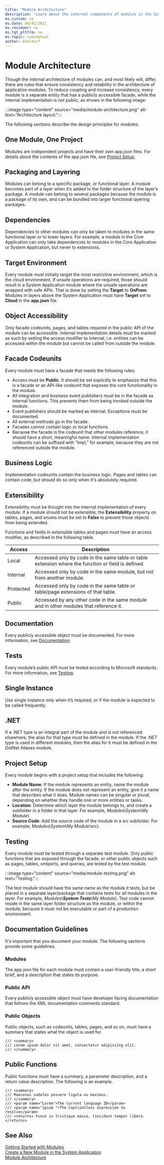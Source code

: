 ```yaml
---
title: "Module Architecture"
description: "Learn about the internal components of modules in the System Application."
ms.custom: na
ms.date: 04/01/2021
ms.reviewer: na
ms.tgt_pltfrm: na
ms.topic: conceptual
author: bholtorf
---
```


# Module Architecture
Though the internal architecture of modules can, and most likely will, differ, there are rules that ensure consistency and reliability in the architecture of application modules. To reduce coupling and increase consistency, every module is a separate entity that has a publicly accessible facade, while the internal implementation is not public, as shown in the following image: 

:::image type="content" source="media/module-architecture.png" alt-text="Architecture layout.":::

The following sections describe the design principles for modules.

## One Module, One Project
Modules are independent projects and have their own app.json files. For details about the contents of the app.json file, see [Project Setup](devenv-blueprint.md#project-setup).

## Packaging and Layering
Modules can belong to a specific package, or functional layer. A module becomes part of a layer when it’s added to the folder structure of the layer’s package. A module can belong to several packages because the module is a package of its own, and can be bundled into larger functional layering packages.

## Dependencies 
Dependencies to other modules can only be taken to modules in the same functional layer or to lower layers. For example, a module in the Core Application can only take dependencies to modules in the Core Application or System Application, but never to extensions.

## Target Environment
Every module must initially target the most restrictive environment, which is the cloud environment. If unsafe operations are required, those should result in a System Application module where the unsafe operations are wrapped with safe APIs. That is done by setting the **Target** to **OnPrem**. Modules in layers above the System Application must have **Target** set to **Cloud** in the **app.json** file.

## Object Accessibility 
Only facade codeunits, pages, and tables required in the public API of the module can be accessible. Internal implementation details must be marked as such by setting the access modifier to Internal, i.e. entities can be accessed within the module but cannot be called from outside the module.

## Facade Codeunits
Every module must have a facade that meets the following rules:
* Access must be **Public**. It should be set explicitly to emphasize that this is a facade or an API-like codeunit that exposes the core functionality in the module.
* All integration and business event publishers must be in the facade as internal functions. This prevents them from being invoked outside the module.
* Event publishers should be marked as internal. Exceptions must be documented.
* All external methods go in the facade.
* Facades cannot contain logic or local functions.
* Because the facade is the codeunit that other modules reference, it should have a short, meaningful name. Internal implementation codeunits can be suffixed with “Impl,” for example, because they are not referenced outside the module.

## Business Logic
Implementation codeunits contain the business logic. Pages and tables can contain code, but should do so only when it's absolutely required.

## Extensibility
Extensibility must be thought into the internal implementation of every module. If a module should not be extensible, the **Extensibility** property on tables, pages, and enums must be set to **False** to prevent those objects from being extended.

Functions and fields in extensible tables and pages must have an access modifier, as described in the following table.

|Access  |Description  |
|---------|---------|
|Local|Accessed only by code in the same table or table extension where the function or field is defined.|
|Internal|Accessed only by code in the same module, but not from another module.|
|Protected|Accessed only by code in the same table or table/page extensions of that table.|
|Public|Accessed by any other code in the same module and in other modules that reference it.|

## Documentation
Every publicly accessible object must be documented. For more information, see [Documentation](devenv-blueprint.md#documentation).

## Tests
Every module’s public API must be tested according to Microsoft standards. For more information, see [Testing](devenv-blueprint.md#testing).

## Single Instance
Use single instance only when it’s required, or if the module is expected to be called frequently.

## .NET
If a .NET type is an integral part of the module and is not referenced elsewhere, the alias for that type must be defined in the module. If the .NET type is used in different modules, then the alias for it must be defined in the DotNet Aliases module.

## Project Setup
Every module begins with a project setup that includes the following: 

* **Module Name**: If the module represents an entity, name the module after the entity. If the module does not represent an entity, give it a name that describes what it does. Module names can be singular or plural, depending on whether they handle one or more entities or tasks.
* **Location**: Determine which layer the module belongs to, and create a subfolder in a folder in that layer. For example, *Modules\System\My Module*).
* **Source Code**: Add the source code of the module in a src subfolder. For example, *Modules\System\My Module\src*).

## Testing
Every module must be tested through a separate test module. Only public functions that are exposed through the facade, or other public objects such as pages, tables, xmlports, and queries, are tested by the test module.

:::image type="content" source="media/module-testing.png" alt-text="Testing.":::

The test module should have the same name as the module it tests, but be placed in a separate layer/package that contains tests for all modules in the layer. For example, *Modules\\**System Tests**\My Module*). Test code cannot reside in the same layer folder structure as the module, or within the module, because it must not be executable or part of a production environment.

## Documentation Guidelines
It's important that you document your module. The following sections provide some guidelines.

### Modules
The app.json file for each module must contain a user-friendly title, a short brief, and a description that states its purpose. 

### Public API
Every publicly accessible object must have developer facing documentation that follows the XML documentation comments standard.

### Public Objects
Public objects, such as codeunits, tables, pages, and so on, must have a summary that states what the object is used for.

```
/// <summary>
/// Lorem ipsum dolor sit amet, consectetur adipiscing elit.
/// </summary>
```

## Public Functions
Public functions must have a summary, a parameter description, and a return value description. The following is an example.

```
/// <summary>
/// Maecenas sodales posuere ligula eu maximus.
/// </summary>
/// <param name="Lorem">The current language ID</param>
/// <param name="ipsum ">The CaptionClass expression to resolve</param>
/// <returns> Fusce in tristique massa, tincidunt tempor libero.</returns>
```
## See Also
[Getting Started with Modules](devenv-getting-started.md)  
[Create a New Module in the System Application](devenv-new-module.md)  
[Module Architecture](devenv-blueprint.md)  
